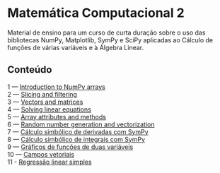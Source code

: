 # Matemática Computacional 2
Material de ensino para um curso de curta duração sobre o uso das bibliotecas
NumPy, Matplotlib, SymPy e SciPy aplicadas ao Cálculo de funções de várias
variáveis e à Álgebra Linear.

## Conteúdo

1 — [Introduction to NumPy arrays](https://github.com/pzuehlke/NumPy-Tutorial/blob/main/01-introduction_to_numpy_arrays.ipynb)<br>
2 — [Slicing and filtering](https://github.com/pzuehlke/NumPy-Tutorial/blob/main/02-slicing_and_filtering.ipynb)<br>
3 — [Vectors and matrices](https://github.com/pzuehlke/NumPy-Tutorial/blob/main/03-vectors_and_matrices.ipynb)<br>
4 — [Solving linear equations](https://github.com/pzuehlke/NumPy-Tutorial/blob/main/04-solving_linear_equations.ipynb)<br>
5 — [Array attributes and methods](https://github.com/pzuehlke/NumPy-Tutorial/blob/main/05-array_attributes_and_methods.ipynb)<br>
6 — [Random number generation and vectorization](https://github.com/pzuehlke/NumPy-Tutorial/blob/main/06-random_number_generation_and_vectorization.ipynb)<br>
7 — [Cálculo simbólico de derivadas com SymPy](https://github.com/pzuehlke/Matematica-Computacional-2/blob/main/07-derivacao_simbolica_com_SymPy.ipynb)<br>
8 — [Cálculo simbólico de integrais com SymPy](https://github.com/pzuehlke/Matematica-Computacional-2/blob/main/08-integracao_simbolica_com_SymPy.ipynb)<br>
9 — [Gráficos de funções de duas variáveis](https://github.com/pzuehlke/Matematica-Computacional-2/blob/main/09-graficos_de_funcoes_de_duas_variaveis.ipynb)<br>
10 — [Campos vetoriais](https://github.com/pzuehlke/Matematica-Computacional-2/blob/main/10-campos_vetoriais.ipynb)<br>
11 - [Regressão linear simples](https://github.com/pzuehlke/Numerical-Methods/blob/main/5-minimos_quadrados/5-2_regressao_linear_simples.ipynb)<br>